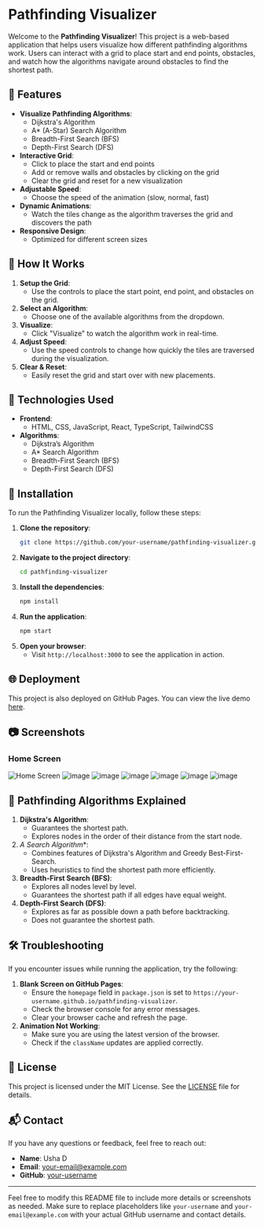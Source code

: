 # Pathfinding Visualizer
Welcome to the **Pathfinding Visualizer**! This project is a web-based application that helps users visualize how different pathfinding algorithms work. Users can interact with a grid to place start and end points, obstacles, and watch how the algorithms navigate around obstacles to find the shortest path.

## 🚀 Features

- **Visualize Pathfinding Algorithms**:
  - Dijkstra's Algorithm
  - A* (A-Star) Search Algorithm
  - Breadth-First Search (BFS)
  - Depth-First Search (DFS)
- **Interactive Grid**:
  - Click to place the start and end points
  - Add or remove walls and obstacles by clicking on the grid
  - Clear the grid and reset for a new visualization
- **Adjustable Speed**:
  - Choose the speed of the animation (slow, normal, fast)
- **Dynamic Animations**:
  - Watch the tiles change as the algorithm traverses the grid and discovers the path
- **Responsive Design**:
  - Optimized for different screen sizes

## 📖 How It Works

1. **Setup the Grid**:
   - Use the controls to place the start point, end point, and obstacles on the grid.
2. **Select an Algorithm**:
   - Choose one of the available algorithms from the dropdown.
3. **Visualize**:
   - Click "Visualize" to watch the algorithm work in real-time.
4. **Adjust Speed**:
   - Use the speed controls to change how quickly the tiles are traversed during the visualization.
5. **Clear & Reset**:
   - Easily reset the grid and start over with new placements.

## 🧩 Technologies Used

- **Frontend**:
  - HTML, CSS, JavaScript, React, TypeScript, TailwindCSS
- **Algorithms**:
  - Dijkstra’s Algorithm
  - A* Search Algorithm
  - Breadth-First Search (BFS)
  - Depth-First Search (DFS)

## 🔧 Installation

To run the Pathfinding Visualizer locally, follow these steps:

1. **Clone the repository**:
   ```bash
   git clone https://github.com/your-username/pathfinding-visualizer.git
   ```
2. **Navigate to the project directory**:
   ```bash
   cd pathfinding-visualizer
   ```
3. **Install the dependencies**:
   ```bash
   npm install
   ```
4. **Run the application**:
   ```bash
   npm start
   ```
5. **Open your browser**:
   - Visit `http://localhost:3000` to see the application in action.

## 🌐 Deployment

This project is also deployed on GitHub Pages. You can view the live demo [here](https://your-username.github.io/pathfinding-visualizer).

## 📷 Screenshots

### Home Screen

![Home Screen](https://github.com/ushad1998/Pathfinding-Visualizer/blob/a3d56ed48e6e4ce35260912059edec6e496dd76f/pd%20screenshot/pf1.jpg)
![image](https://github.com/ushad1998/Pathfinding-Visualizer/blob/ee227b4a65eadc67bbd6086481777695e1ac4538/pd%20screenshot/pf2.jpg)
![image](https://github.com/ushad1998/Pathfinding-Visualizer/blob/34136263a47fe0396588aedc7a402a569b31adab/pd%20screenshot/pf3.jpg)
![image](https://github.com/ushad1998/Pathfinding-Visualizer/blob/29359c6c4bf54e341680d1d106a379c6a087f2bd/pd%20screenshot/pf4.jpg)
![image](https://github.com/ushad1998/Pathfinding-Visualizer/blob/33bdc445f0d3894c1b6515741e3d941061cfcda4/pd%20screenshot/pf5.jpg)
![image](https://github.com/ushad1998/Pathfinding-Visualizer/blob/29bf36bbd87685059c8d6099fa7c8e0b1a7dbe46/pd%20screenshot/pf6.jpg)
![image](https://github.com/ushad1998/Pathfinding-Visualizer/blob/4a209a104568c4b33e74c72ca43f65043f5e2a17/pd%20screenshot/pf7.jpg)

## 🤖 Pathfinding Algorithms Explained

1. **Dijkstra's Algorithm**:
   - Guarantees the shortest path.
   - Explores nodes in the order of their distance from the start node.
2. **A* Search Algorithm**:
   - Combines features of Dijkstra's Algorithm and Greedy Best-First-Search.
   - Uses heuristics to find the shortest path more efficiently.
3. **Breadth-First Search (BFS)**:
   - Explores all nodes level by level.
   - Guarantees the shortest path if all edges have equal weight.
4. **Depth-First Search (DFS)**:
   - Explores as far as possible down a path before backtracking.
   - Does not guarantee the shortest path.

## 🛠 Troubleshooting

If you encounter issues while running the application, try the following:

1. **Blank Screen on GitHub Pages**:
   - Ensure the `homepage` field in `package.json` is set to `https://your-username.github.io/pathfinding-visualizer`.
   - Check the browser console for any error messages.
   - Clear your browser cache and refresh the page.
2. **Animation Not Working**:
   - Make sure you are using the latest version of the browser.
   - Check if the `className` updates are applied correctly.

## 📄 License

This project is licensed under the MIT License. See the [LICENSE](./LICENSE) file for details.

## 📬 Contact

If you have any questions or feedback, feel free to reach out:

- **Name**: Usha D
- **Email**: [your-email@example.com](mailto:your-email@example.com)
- **GitHub**: [your-username](https://github.com/your-username)

---

Feel free to modify this README file to include more details or screenshots as needed. Make sure to replace placeholders like `your-username` and `your-email@example.com` with your actual GitHub username and contact details.
